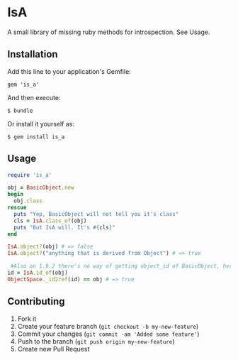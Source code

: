 # IsA

A small library of missing ruby methods for introspection. See Usage.

## Installation

Add this line to your application's Gemfile:

    gem 'is_a'

And then execute:

    $ bundle

Or install it yourself as:

    $ gem install is_a

## Usage

```ruby
require 'is_a'

obj = BasicObject.new
begin
  obj.class
rescue
  puts "Yep, BasicObject will not tell you it's class"
  cls = IsA.class_of(obj)
  puts "But IsA will. It's #{cls}"
end

IsA.object?(obj) # => false
IsA.object?("anything that is derived from Object") # => true

 #Also on 1.9.2 there's no way of getting object_id of BasicObject, here it is:
id = IsA.id_of(obj)
ObjectSpace._id2ref(id) == obj # => true

```

## Contributing

1. Fork it
2. Create your feature branch (`git checkout -b my-new-feature`)
3. Commit your changes (`git commit -am 'Added some feature'`)
4. Push to the branch (`git push origin my-new-feature`)
5. Create new Pull Request
